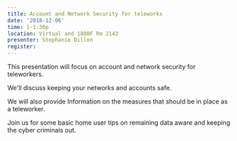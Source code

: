 ```yaml
---
title: Account and Network Security for teleworks
date: '2018-12-06'
time: 1-1:30p
location: Virtual and 1800F Rm 2143
presenter: Stephanie Dillon
register:
---
```


This presentation will focus on account and network security for teleworkers.

We'll discuss keeping your networks and accounts safe.

We will also provide Information on the measures that should be in place as a teleworker.

Join us for some basic home user tips on remaining data aware and keeping the cyber criminals out.

